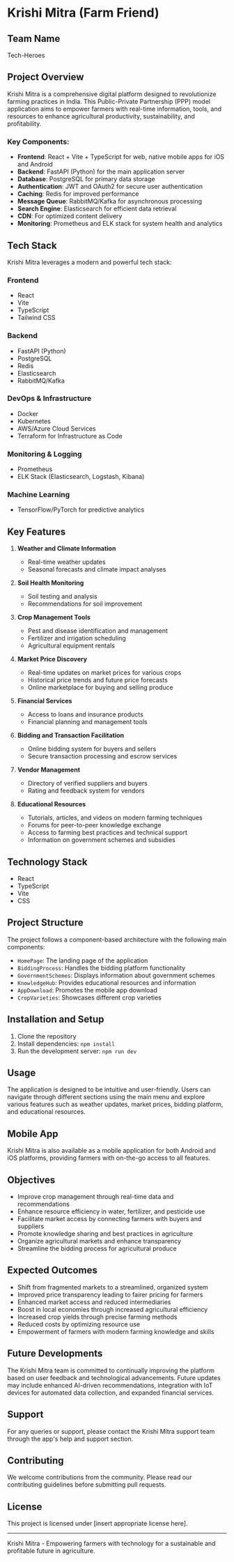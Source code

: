 # Krishi Mitra (Farm Friend)

## Team Name

Tech-Heroes

## Project Overview

Krishi Mitra is a comprehensive digital platform designed to revolutionize farming practices in India. This Public-Private Partnership (PPP) model application aims to empower farmers with real-time information, tools, and resources to enhance agricultural productivity, sustainability, and profitability.
### Key Components:

- **Frontend**: React + Vite + TypeScript for web, native mobile apps for iOS and Android
- **Backend**: FastAPI (Python) for the main application server
- **Database**: PostgreSQL for primary data storage
- **Authentication**: JWT and OAuth2 for secure user authentication
- **Caching**: Redis for improved performance
- **Message Queue**: RabbitMQ/Kafka for asynchronous processing
- **Search Engine**: Elasticsearch for efficient data retrieval
- **CDN**: For optimized content delivery
- **Monitoring**: Prometheus and ELK stack for system health and analytics

## Tech Stack

Krishi Mitra leverages a modern and powerful tech stack:

### Frontend
- React
- Vite
- TypeScript
- Tailwind CSS

### Backend
- FastAPI (Python)
- PostgreSQL
- Redis
- Elasticsearch
- RabbitMQ/Kafka

### DevOps & Infrastructure
- Docker
- Kubernetes
- AWS/Azure Cloud Services
- Terraform for Infrastructure as Code

### Monitoring & Logging
- Prometheus
- ELK Stack (Elasticsearch, Logstash, Kibana)

### Machine Learning
- TensorFlow/PyTorch for predictive analytics

## Key Features

1. **Weather and Climate Information**
   - Real-time weather updates
   - Seasonal forecasts and climate impact analyses

2. **Soil Health Monitoring**
   - Soil testing and analysis
   - Recommendations for soil improvement

3. **Crop Management Tools**
   - Pest and disease identification and management
   - Fertilizer and irrigation scheduling
   - Agricultural equipment rentals

4. **Market Price Discovery**
   - Real-time updates on market prices for various crops
   - Historical price trends and future price forecasts
   - Online marketplace for buying and selling produce

5. **Financial Services**
   - Access to loans and insurance products
   - Financial planning and management tools

6. **Bidding and Transaction Facilitation**
   - Online bidding system for buyers and sellers
   - Secure transaction processing and escrow services

7. **Vendor Management**
   - Directory of verified suppliers and buyers
   - Rating and feedback system for vendors

8. **Educational Resources**
   - Tutorials, articles, and videos on modern farming techniques
   - Forums for peer-to-peer knowledge exchange
   - Access to farming best practices and technical support
   - Information on government schemes and subsidies

## Technology Stack

- React
- TypeScript
- Vite
- CSS

## Project Structure

The project follows a component-based architecture with the following main components:

- `HomePage`: The landing page of the application
- `BiddingProcess`: Handles the bidding platform functionality
- `GovernmentSchemes`: Displays information about government schemes
- `KnowledgeHub`: Provides educational resources and information
- `AppDownload`: Promotes the mobile app download
- `CropVarieties`: Showcases different crop varieties

## Installation and Setup

1. Clone the repository
2. Install dependencies: `npm install`
3. Run the development server: `npm run dev`

## Usage

The application is designed to be intuitive and user-friendly. Users can navigate through different sections using the main menu and explore various features such as weather updates, market prices, bidding platform, and educational resources.

## Mobile App

Krishi Mitra is also available as a mobile application for both Android and iOS platforms, providing farmers with on-the-go access to all features.

## Objectives

- Improve crop management through real-time data and recommendations
- Enhance resource efficiency in water, fertilizer, and pesticide use
- Facilitate market access by connecting farmers with buyers and suppliers
- Promote knowledge sharing and best practices in agriculture
- Organize agricultural markets and enhance transparency
- Streamline the bidding process for agricultural produce

## Expected Outcomes

- Shift from fragmented markets to a streamlined, organized system
- Improved price transparency leading to fairer pricing for farmers
- Enhanced market access and reduced intermediaries
- Boost in local economies through increased agricultural efficiency
- Increased crop yields through precise farming methods
- Reduced costs by optimizing resource use
- Empowerment of farmers with modern farming knowledge and skills

## Future Developments

The Krishi Mitra team is committed to continually improving the platform based on user feedback and technological advancements. Future updates may include enhanced AI-driven recommendations, integration with IoT devices for automated data collection, and expanded financial services.

## Support

For any queries or support, please contact the Krishi Mitra support team through the app's help and support section.

## Contributing

We welcome contributions from the community. Please read our contributing guidelines before submitting pull requests.

## License

This project is licensed under [insert appropriate license here].

---

Krishi Mitra - Empowering farmers with technology for a sustainable and profitable future in agriculture.
